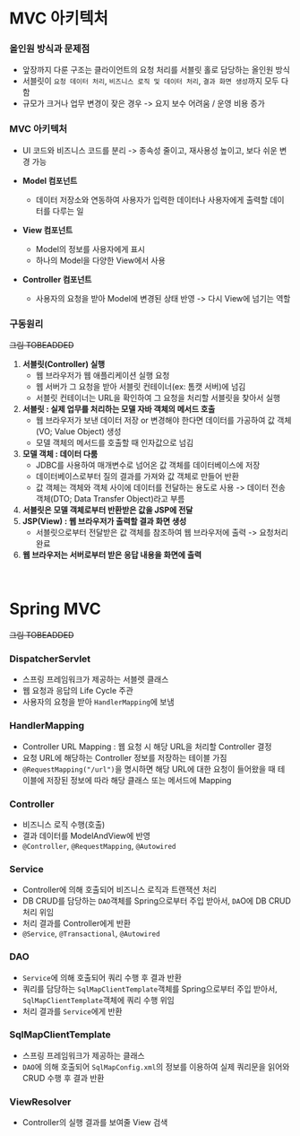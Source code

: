 # MVC 아키텍처

### 올인원 방식과 문제점
 * 앞장까지 다룬 구조는 클라이언트의 요청 처리를 서블릿 홀로 담당하는 올인원 방식
 * 서블릿이 `요청 데이터 처리`, `비즈니스 로직 및 데이터 처리`, `결과 화면 생성`까지 모두 다 함
 * 규모가 크거나 업무 변경이 잦은 경우 -> 요지 보수 어려움 / 운영 비용 증가

### MVC 아키텍처
 * UI 코드와 비즈니스 코드를 분리 -> 종속성 줄이고, 재사용성 높이고, 보다 쉬운 변경 가능

 * **Model 컴포넌트**
    * 데이터 저장소와 연동하여 사용자가 입력한 데이터나 사용자에게 출력할 데이터를 다루는 일

 * **View 컴포넌트**
    * Model의 정보를 사용자에게 표시
    * 하나의 Model을 다양한 View에서 사용

 * **Controller 컴포넌트**
    * 사용자의 요청을 받아 Model에 변경된 상태 반영 -> 다시 View에 넘기는 역할

### 구동원리
~~그림 TOBEADDED~~
 1) **서블릿(Controller) 실행**
    * 웹 브라우저가 웹 애플리케이션 실행 요청
    * 웹 서버가 그 요청을 받아 서블릿 컨테이너(ex: 톰캣 서버)에 넘김
    * 서블릿 컨테이너는 URL을 확인하여 그 요청을 처리할 서블릿을 찾아서 실행
 2) **서블릿 : 실제 업무를 처리하는 모델 자바 객체의 메서드 호출**
    * 웹 브라우저가 보낸 데이터 저장 or 변경해야 한다면 데이터를 가공하여 값 객체(VO; Value Object) 생성
    * 모델 객체의 메서드를 호출할 때 인자값으로 넘김
 3) **모델 객체 : 데이터 다룸**
    * JDBC를 사용하여 매개변수로 넘어온 값 객체를 데이터베이스에 저장
    * 데이터베이스로부터 질의 결과를 가져와 값 객체로 만들어 반환
    * 값 객체는 객체와 객체 사이에 데이터를 전달하는 용도로 사용 -> 데이터 전송 객체(DTO; Data Transfer Object)라고 부름
 4) **서블릿은 모델 객체로부터 반환받은 값을 JSP에 전달**
 5) **JSP(View) : 웹 브라우저가 출력할 결과 화면 생성**
    * 서블릿으로부터 전달받은 값 객체를 참조하여 웹 브라우저에 출력 -> 요청처리 완료
 6) **웹 브라우저는 서버로부터 받은 응답 내용을 화면에 출력**

</br>

# Spring MVC
~~그림 TOBEADDED~~

### DispatcherServlet
 * 스프링 프레임워크가 제공하는 서블렛 클래스
 * 웹 요청과 응답의 Life Cycle 주관
 * 사용자의 요청을 받아 `HandlerMapping`에 보냄

### HandlerMapping
 * Controller URL Mapping : 웹 요청 시 해당 URL을 처리할 Controller 결정
 * 요청 URL에 해당하는 Controller 정보를 저장하는 테이블 가짐
 * `@RequestMapping("/url")`을 명시하면 해당 URL에 대한 요청이 들어왔을 때 테이블에 저장된 정보에 따라 해당 클래스 또는 메서드에 Mapping

### Controller
 * 비즈니스 로직 수행(호출)
 * 결과 데이터를 ModelAndView에 반영
 * `@Controller`, `@RequestMapping`, `@Autowired`

### Service
 * Controller에 의해 호출되어 비즈니스 로직과 트랜잭션 처리
 * DB CRUD를 담당하는 `DAO`객체를 Spring으로부터 주입 받아서, `DA`O에 DB CRUD처리 위임
 * 처리 결과를 Controller에게 반환
 * `@Service`, `@Transactional`, `@Autowired`

### DAO
 * `Service`에 의해 호출되어 쿼리 수행 후 결과 반환
 * 쿼리를 담당하는 `SqlMapClientTemplate`객체를 Spring으로부터 주입 받아서, `SqlMapClientTemplate`객체에 쿼리 수행 위임
 * 처리 결과를 `Service`에게 반환

### SqlMapClientTemplate
 * 스프링 프레임워크가 제공하는 클래스
 * `DAO`에 의해 호출되어 `SqlMapConfig.xml`의 정보를 이용하여 실제 쿼리문을 읽어와 CRUD 수행 후 결과 반환

### ViewResolver
 * Controller의 실행 결과를 보여줄 View 검색
